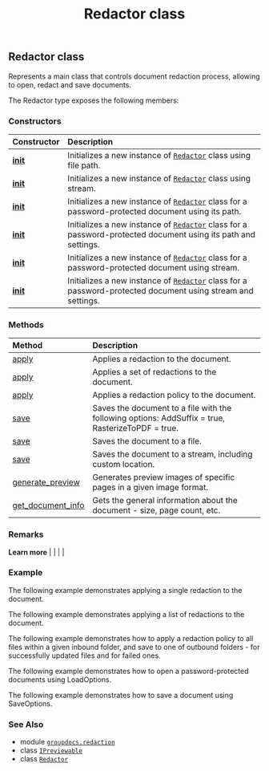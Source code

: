 ﻿---
title: Redactor class
second_title: GroupDocs.Redaction for Python via .NET API References
description: 
type: docs
url: /python-net/groupdocs.redaction/redactor/
is_root: false
weight: 100
---

## Redactor class

Represents a main class that controls document redaction process, allowing to open, redact and save documents.



The Redactor type exposes the following members:

### Constructors
| Constructor | Description |
| :- | :- |
| [__init__](/redaction/python-net/groupdocs.redaction/redactor/__init__/#str) | Initializes a new instance of [`Redactor`](/redaction/python-net/groupdocs.redaction/redactor) class using file path. |
| [__init__](/redaction/python-net/groupdocs.redaction/redactor/__init__/#io.RawIOBase) | Initializes a new instance of [`Redactor`](/redaction/python-net/groupdocs.redaction/redactor) class using stream. |
| [__init__](/redaction/python-net/groupdocs.redaction/redactor/__init__/#str-groupdocs.redaction.options.LoadOptions) | Initializes a new instance of [`Redactor`](/redaction/python-net/groupdocs.redaction/redactor) class for a password-protected document using its path. |
| [__init__](/redaction/python-net/groupdocs.redaction/redactor/__init__/#str-groupdocs.redaction.options.LoadOptions-groupdocs.redaction.options.RedactorSettings) | Initializes a new instance of [`Redactor`](/redaction/python-net/groupdocs.redaction/redactor) class for a password-protected document using its path and settings. |
| [__init__](/redaction/python-net/groupdocs.redaction/redactor/__init__/#io.RawIOBase-groupdocs.redaction.options.LoadOptions) | Initializes a new instance of [`Redactor`](/redaction/python-net/groupdocs.redaction/redactor) class for a password-protected document using stream. |
| [__init__](/redaction/python-net/groupdocs.redaction/redactor/__init__/#io.RawIOBase-groupdocs.redaction.options.LoadOptions-groupdocs.redaction.options.RedactorSettings) | Initializes a new instance of [`Redactor`](/redaction/python-net/groupdocs.redaction/redactor) class for a password-protected document using stream and settings. |


### Methods
| Method | Description |
| :- | :- |
| [apply](/redaction/python-net/groupdocs.redaction/redactor/apply/#groupdocs.redaction.Redaction) | Applies a redaction to the document. |
| [apply](/redaction/python-net/groupdocs.redaction/redactor/apply/#list) | Applies a set of redactions to the document. |
| [apply](/redaction/python-net/groupdocs.redaction/redactor/apply/#groupdocs.redaction.RedactionPolicy) | Applies a redaction policy to the document. |
| [save](/redaction/python-net/groupdocs.redaction/redactor/save/#) | Saves the document to a file with the following options: AddSuffix = true, RasterizeToPDF = true. |
| [save](/redaction/python-net/groupdocs.redaction/redactor/save/#groupdocs.redaction.options.SaveOptions) | Saves the document to a file. |
| [save](/redaction/python-net/groupdocs.redaction/redactor/save/#io.RawIOBase-groupdocs.redaction.options.RasterizationOptions) | Saves the document to a stream, including custom location. |
| [generate_preview](/redaction/python-net/groupdocs.redaction/redactor/generate_preview/#groupdocs.redaction.options.PreviewOptions) | Generates preview images of specific pages in a given image format. |
| [get_document_info](/redaction/python-net/groupdocs.redaction/redactor/get_document_info/#) | Gets the general information about the document - size, page count, etc. |



### Remarks 


**Learn more** |
|
 |
 |

### Example 


The following example demonstrates applying a single redaction to the document.


The following example demonstrates applying a list of redactions to the document.


The following example demonstrates how to apply a redaction policy to all files within a given inbound folder, and save to one of outbound folders - for successfully updated files and for failed ones.


The following example demonstrates how to open a password-protected documents using LoadOptions.


The following example demonstrates how to save a document using SaveOptions.

### See Also
* module [`groupdocs.redaction`](..)
* class [`IPreviewable`](/redaction/python-net/groupdocs.redaction.integration/ipreviewable)
* class [`Redactor`](/redaction/python-net/groupdocs.redaction/redactor)
